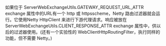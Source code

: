 如果位于 ServerWebExchangeUtils.GATEWAY_REQUEST_URL_ATTR exchange 属性中的URL有一个 http 或 httpsscheme，Netty 路由过滤器就会运行。它使用Netty HttpClient 来进行下游代理请求。响应被放在 ServerWebExchangeUtils.CLIENT_RESPONSE_ATTR exchange 属性中，供以后的过滤器使用。(还有一个实验性的 WebClientHttpRoutingFilter，执行同样的功能，但不需要 Netty。)

